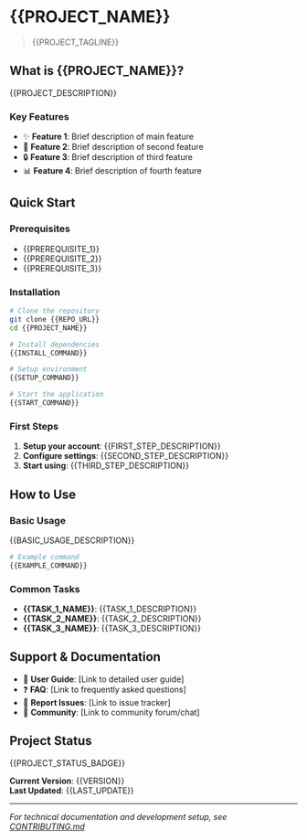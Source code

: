 # {{PROJECT_NAME}}

> {{PROJECT_TAGLINE}}

## What is {{PROJECT_NAME}}?

{{PROJECT_DESCRIPTION}}

### Key Features
- ✨ **Feature 1**: Brief description of main feature
- 🚀 **Feature 2**: Brief description of second feature  
- 🔒 **Feature 3**: Brief description of third feature
- 📊 **Feature 4**: Brief description of fourth feature

## Quick Start

### Prerequisites
- {{PREREQUISITE_1}}
- {{PREREQUISITE_2}}
- {{PREREQUISITE_3}}

### Installation

```bash
# Clone the repository
git clone {{REPO_URL}}
cd {{PROJECT_NAME}}

# Install dependencies
{{INSTALL_COMMAND}}

# Setup environment
{{SETUP_COMMAND}}

# Start the application
{{START_COMMAND}}
```

### First Steps
1. **Setup your account**: {{FIRST_STEP_DESCRIPTION}}
2. **Configure settings**: {{SECOND_STEP_DESCRIPTION}}
3. **Start using**: {{THIRD_STEP_DESCRIPTION}}

## How to Use

### Basic Usage
{{BASIC_USAGE_DESCRIPTION}}

```bash
# Example command
{{EXAMPLE_COMMAND}}
```

### Common Tasks
- **{{TASK_1_NAME}}**: {{TASK_1_DESCRIPTION}}
- **{{TASK_2_NAME}}**: {{TASK_2_DESCRIPTION}}  
- **{{TASK_3_NAME}}**: {{TASK_3_DESCRIPTION}}

## Support & Documentation

- 📖 **User Guide**: [Link to detailed user guide]
- ❓ **FAQ**: [Link to frequently asked questions]
- 🐛 **Report Issues**: [Link to issue tracker]
- 💬 **Community**: [Link to community forum/chat]

## Project Status

{{PROJECT_STATUS_BADGE}}

**Current Version**: {{VERSION}}  
**Last Updated**: {{LAST_UPDATE}}

---

*For technical documentation and development setup, see [CONTRIBUTING.md](CONTRIBUTING.md)*